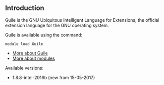 ## Introduction
Guile is the GNU Ubiquitous Intelligent Language for Extensions, the official extension language for the GNU operating system. 

Guile is available using the command:

```
module load Guile
```

* [More about Guile](http://www.gnu.org/software/guile)
* [More about modules](Local:/systems/lisa/software/modules)

Available versions:

* 1.8.8-intel-2016b (new from 15-05-2017)